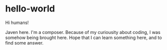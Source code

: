 # hello-world

Hi humans!

Javen here. I'm a composer. Because of my curiousity about coding, I was somehow being brought here. Hope that I can learn something here, and to find some answer. 

